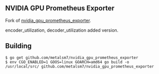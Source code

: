 NVIDIA GPU Prometheus Exporter
------------------------------

Fork of [nvidia_gpu_prometheus_exporter](https://github.com/mindprince/nvidia_gpu_prometheus_exporter).

encoder_utilization, decoder_utilization added version.

## Building

```
$ go get github.com/metalsm7/nvidia_gpu_prometheus_exporter
$ env CGO_ENABLED=1 GOOS=linux GOARCH=amd64 go build -o /usr/local/src/ github.com/metalsm7/nvidia_gpu_prometheus_exporter
```
